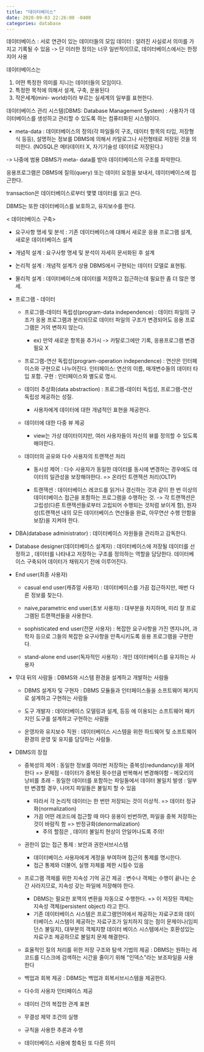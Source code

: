 ```yaml
---
title: "데이터베이스"
date: 2020-09-03 22:26:00 -0400
categories: database
---
```


데이터베이스 : 서로 연관이 있는 데이터들의 모임
데이터 : 알려진 사실로서 의미를 가지고 기록될 수 있음
-> 단 이러한 정의는 너무 일반적이므로, 데이터베이스에서는 한정지어 사용

데이터베이스는
1. 어떤 특정한 의미를 지니는 데이터들의 모임이다.
2. 특정한 목적에 의해서 설계, 구축, 운용된다
3. 작은세계(mini- world)이라 부르는 실세계의 일부를 표현한다.

데이터베이스 관리 시스템(DBMS: Database Management System)
: 사용자가 데이터베이스를 생성하고 관리할 수 있도록 하는 컴퓨터화된 시스템이다.

  - meta-data : 데이터베이스의 정의(각 파일들의 구조, 데이터 항목의 타입, 저장형식 등등), 설명하는 정보를 DBMS에 의해서 카탈로그나 사전형태로 저장된 것을 의미한다. (NOSQL은 메타데이터 X, 자기기술성 데이터로 저장된다.)

  -> 나중에 범용 DBMS가 meta- data를 받아 데이터베이스의 구조를 파악한다.

  응용프로그램은 DBMS에 질의(query) 또는 데이터 요청을 보내서, 데이터베이스에 접근한다.

  transaction은 데이터베이스로부터 몇몇 데이터를 읽고 쓴다.

  DBMS는 또한 데이터베이스를 보호하고, 유지보수를 한다.

< 데이터베이스 구축>

- 요구사항 명세 및 분석 : 기존 데이터베이스에 대해서 새로운 응용 프로그램 설계, 새로운 데이터베이스 설계

- 개념적 설계 : 요구사항 명세 및 분석이 자세히 문서화된 후 설계

- 논리적 설계 : 개념적 설계가 상용 DBMS에서 구현되는 데이터 모델로 표현됨.

- 물리적 설계 : 데이터베이스에 데이터를 저장하고 접근하는데 필요한 좀 더 많은 명세.


- 프로그램 - 데이터

  - 프로그램-데이터 독립성(program-data independence)
    : 데이터 파일의 구조가 응용 프로그램과 분리되므로 데이터 파일의 구조가 변경되어도 응용 프로그램은 거의 변하지 않는다.

    - ex) 만약 새로운 항목을 추가시 -> 카탈로그에만 기록, 응용프로그램 변경 필요 X

  - 프로그램-연산 독립성(program-operation independence)
    : 연산은 인터페이스와 구현으로 나누어진다.
      인터페이스: 연산의 이름, 매개변수들의 데이터 타입 포함.
      구현 :  인터페이스와 별도로 명시.

  - 데이터 추상화(data abstraction)
    : 프로그램-데이터 독립성, 프로그램-연산 독립성 제공하는 성질.
      * 사용자에게 데이터에 대한 개념적인 표현을 제공한다.

  - 데이터에 대한 다중 뷰 제공
    - view는 가상 데이터이지만, 여러 사용자들이 자신의 뷰를 정의할 수 있도록 해야한다.

  - 데이터의 공유와 다수 사용자의 트랜잭션 처리
    - 동시성 제어
      : 다수 사용자가 동일한 데이터를 동시에 변경하는 경우에도 데이터의 일관성을 보장해야한다.
      => 온라인 트랜잭션 처리(OLTP)

    - 트랜잭션
      : 데이터베이스 레코드를 읽거나 갱신하는 것과 같이 한 번 이상의 데이터베이스 접근을 포함하는 프로그램을 수행하는 것.
      -> 각 트랜잭션은 고립성(다른 트랜잭션들로부터 고립되어 수행되는 것처럼 보이게 함), 원자성(트랜잭션 내의 모든 데이터베이스 연산들을 완료, 아무연산 수행 안함을 보장)을 지켜야 한다.

- DBA(database administrator)
  : 데이터베이스 자원들을 관리하고 감독한다.

- Database designer(데이터베이스 설계자)
  : 데이터베이스에 저장될 데이터를 선정하고 , 데이터를 나타내고 저장하는 구조를 정의하는 역할을 담당한다. 데이터베이스 구축되어 데이터가 채워지기 전에 이루어진다.

- End user(최종 사용자)
  - casual end user(캐쥬얼 사용자)
    : 데이터베이스를 가끔 접근하지만, 매번 다른 정보를 찾는다.

  - naive,parametric end user(초보 사용자)
    : 대부분을 차지하며, 미리 잘 프로그램된 트랜잭션들을 사용한다.

  - sophisticated end user(전문 사용자)
    : 복잡한 요구사항을 가진 엔지니어, 과학자 등으로 그들의 복잡한 요구사항을 만족시키도록 응용 프로그램을 구현한다.

  - stand-alone end user(독자적인 사용자)
    : 개인 데이터베이스를 유지하는 사용자

- 무대 뒤의 사람들
  : DBMS와 시스템 환경을 설계하고 개발하는 사람들

  - DBMS 설계자 및 구현자
    : DBMS 모듈들과 인터페이스들을 소프트웨어 페키지로 설계하고 구현하는 사람들

  - 도구 개발자
    : 데이터베이스 모델링과 설계, 등등 에 이용되는 소프트웨어 패키지인 도구를 설계하고 구현하는 사람들

  - 운영자와 유지보수 직원
    : 데이터베이스 시스템을 위한 하드웨어 및 소프트웨어 환경의 운영 및 유지를 담당하는 사람들.

- DBMS의 장점

  - 중복성의 제어
    : 동일한 정보를 여러번 저장하는 중복성(redundancy)을 제어한다
      => 문제점
          - 데이터가 중복된 횟수만큼 반복해서 변경해야함
          - 메모리의 낭비를 초래
          - 동일한 데이터를 포함하는 파일들에서 데이터 불일치 발생
            : 일부만 변경할 경우, 나머지 파일들은 불일치 할 수 있음
    - 따라서 각 논리적 데이터는 한 번만 저장되는 것이 이상적.
      => 데이터 정규화(normalization)
    - 가끔 어떤 레코드에 접근할 때 마다 응용이 빈번하면, 파일을 중복 저장하는 것이 바람직 함
      => 반정규화(denormalization)
        - 주의 할점은 , 데이터 불일치 현상이 안일어나도록 주의!

  - 권한이 없는 접근 통제
    : 보안과 권한서브시스템
      - 데이터베이스 사용자에게 계정을 부여하며 접근의 통제를 명시한다.
      - 접근 통제와 더불어, 실행 자체를 제한 시킬수 있음

  - 프로그램 객체를 위한 지속성 기억 공간 제공
    : 변수나 객체는 수행이 끝나는 순간 사라지므로, 지속성 갖는 파일에 저장해야 한다.
    - DBMS는 필요한 포맥의 변환을 자동으로 수행한다.
      => 이 저장된 객체는 지속성 객체(persistent object) 라고 한다.
    - 기존 데이터베이스 시스템은 프로그램언어에서 제공하는 자료구조와 데이터베이스 시스템이 제공하는 자료구조가 일치하지 않는 점이 문제이나(임피던스 불일치), 대부분의 객체지향 데이터 베이스 시스템에서는 호환성있는 자료구조 제공하므로 불일치 문제 해결한다.

  - 효율적인 질의 처리를 위한 저장 구조와 탐색 기법의 제공
    : DBMS는 원하는 레코드를 디스크에 검색하는 시간을 줄이기 위해 "인덱스"라는 보조파일을 사용한다

  - 백업과 회복 제공
    : DBMS는 백업과 회복서브시스템을 제공한다.

  - 다수의 사용자 인터페이스 제공
  - 데이터 간의 복잡한 관계 표현
  - 무결성 제약 조건의 실행
  - 규칙을 사용한 추론과 수행
  - 데이터베이스 사용에 함축된 또 다른 의미
